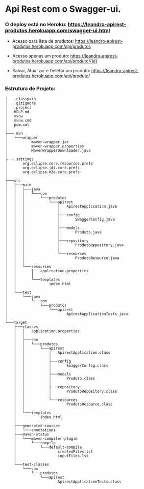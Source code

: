 # Api Rest com o Swagger-ui.

### O deploy está no Heroku: https://leandro-apirest-produtos.herokuapp.com/swagger-ui.html


* Acesso para lista de produtos: https://leandro-apirest-produtos.herokuapp.com/api/produtos

* Acesso apenas um produto: https://leandro-apirest-produtos.herokuapp.com/api/produto/{id}

* Salvar, Atualizar e Deletar um produto: https://leandro-apirest-produtos.herokuapp.com/api/produto/


### Estrutura de Projeto:

```
│   .classpath
│   .gitignore
│   .project
│   HELP.md
│   mvnw
│   mvnw.cmd
│   pom.xml
│
├───.mvn
│   └───wrapper
│           maven-wrapper.jar
│           maven-wrapper.properties
│           MavenWrapperDownloader.java
│
├───.settings
│       org.eclipse.core.resources.prefs
│       org.eclipse.jdt.core.prefs
│       org.eclipse.m2e.core.prefs
│
├───src
│   ├───main
│   │   ├───java
│   │   │   └───com
│   │   │       └───produtos
│   │   │           └───apirest
│   │   │               │   ApirestApplication.java
│   │   │               │
│   │   │               ├───config
│   │   │               │       SwaggerConfig.java
│   │   │               │
│   │   │               ├───models
│   │   │               │       Produto.java
│   │   │               │
│   │   │               ├───repository
│   │   │               │       ProdutoRepository.java
│   │   │               │
│   │   │               └───resources
│   │   │                       ProdutoResource.java
│   │   │
│   │   └───resources
│   │       │   application.properties
│   │       │
│   │       └───templates
│   │               index.html
│   │
│   └───test
│       └───java
│           └───com
│               └───produtos
│                   └───apirest
│                           ApirestApplicationTests.java
│
└───target
    ├───classes
    │   │   application.properties
    │   │
    │   ├───com
    │   │   └───produtos
    │   │       └───apirest
    │   │           │   ApirestApplication.class
    │   │           │
    │   │           ├───config
    │   │           │       SwaggerConfig.class
    │   │           │
    │   │           ├───models
    │   │           │       Produto.class
    │   │           │
    │   │           ├───repository
    │   │           │       ProdutoRepository.class
    │   │           │
    │   │           └───resources
    │   │                   ProdutoResource.class
    │   │
    │   └───templates
    │           index.html
    │
    ├───generated-sources
    │   └───annotations
    ├───maven-status
    │   └───maven-compiler-plugin
    │       └───compile
    │           └───default-compile
    │                   createdFiles.lst
    │                   inputFiles.lst
    │
    └───test-classes
        └───com
            └───produtos
                └───apirest
                        ApirestApplicationTests.class
						
```

